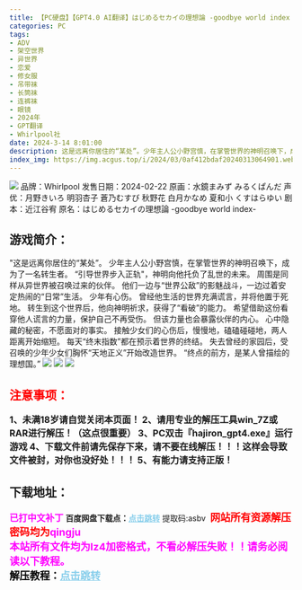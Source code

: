 ```yaml
---
title: 【PC硬盘】【GPT4.0 AI翻译】はじめるセカイの理想論 -goodbye world index
categories: PC
tags:
- ADV
- 架空世界
- 异世界
- 恋爱
- 修女服
- 吊带袜
- 长筒袜
- 连裤袜
- 眼镜
- 2024年
- GPT翻译
- Whirlpool社
date: 2024-3-14 8:01:00
description: 这是远离你居住的“某处”。少年主人公小野宫慎，在掌管世界的神明召唤下，成为了一名转生者。“引导世界步入正轨"，神明向他托负了乱世的未来。周围是同样从异世界被召唤过来的伙伴。他们一边与“世界公敌”的影魅战斗，一边过着安定热闹的“日常”生活。少年有心伤。
index_img: https://img.acgus.top/i/2024/03/0af412bdaf20240313064901.webp
---
```

![](https://img.acgus.top/i/2024/03/0af412bdaf20240313064901.webp)
品牌：Whirlpool
发售日期：2024-02-22
原画：水鏡まみず みるくぱんだ
声优：月野きいろ 明羽杏子 蒼乃むすび 秋野花 白月かなめ 夏和小 くすはらゆい
剧本：近江谷宥
原名：はじめるセカイの理想論 -goodbye world index-

## 游戏简介：
"这是远离你居住的“某处”。
少年主人公小野宫慎，在掌管世界的神明召唤下，成为了一名转生者。
“引导世界步入正轨"，神明向他托负了乱世的未来。
周围是同样从异世界被召唤过来的伙伴。
他们一边与“世界公敌”的影魅战斗，一边过着安定热闹的“日常”生活。
少年有心伤。
曾经他生活的世界充满谎言，并将他置于死地。
转生到这个世界后，他向神明祈求，获得了“看破”的能力。
希望借助这份看穿他人谎言的力量，保护自己不再受伤。
但该力量也会暴露伙伴的内心。
心中隐藏的秘密，不愿面对的事实。
接触少女们的心伤后，慢慢地，磕磕碰碰地，两人距离开始缩短。
每天“终末指数”都在预示着世界的终结。
失去曾经的家园后，受召唤的少年少女们胸怀“天地正义”开始改造世界。
“终点的前方，是某人曾描绘的理想国。”
![](https://img.acgus.top/i/2024/03/e9f441fd6420240313064907.webp)
![](https://img.acgus.top/i/2024/03/303854a74f20240313064905.webp)
![](https://img.acgus.top/i/2024/03/39e75bb0bf20240313064903.webp)







## <font color=#FF0000 >注意事项：</font>
<font size=3><b>1、未满18岁请自觉关闭本页面！
2、请用专业的解压工具win_7Z或RAR进行解压！（这点很重要）
3、PC双击『hajiron_gpt4.exe』运行游戏
4、下载文件前请先保存下来，请不要在线解压！！！这样会导致文件被封，对你也没好处！！！
5、有能力请支持正版！</b></font>

## 下载地址：
<font color=#FF00FF size=3><b>已打中文补丁</b></font>
<b>百度网盘下载点：</b><a href="https://pan.baidu.com/s/12x7XjA8PC7tgQg7Xp3qvXQ?pwd=asbv" style="color: #87CEEB;"><b>点击跳转</b></a> 提取码:asbv
<a style="padding: 0" href="https://post.qingju.org/AD/"><img style="max-width:100%" src="https://img.acgus.top/i/2024/07/478f689b8021d8d499ab43d21acf137a.gif" alt=""></a>
<b><font color=#FF0000 size=4>网站所有资源解压密码均为</b></font><b><font color=#FF00FF size=4>qingju</font><font color=#FF0000 ></font></b><br><b><font color=#FF00FF size=4>本站所有文件均为lz4加密格式，不看必解压失败！！请务必阅读以下教程。</b></font><br><b><font color=#000 size=4>解压教程：</b><a href="https://post.qingju.org/tutorial/000/" style="color: #87CEEB;"><b>点击跳转</b></a>